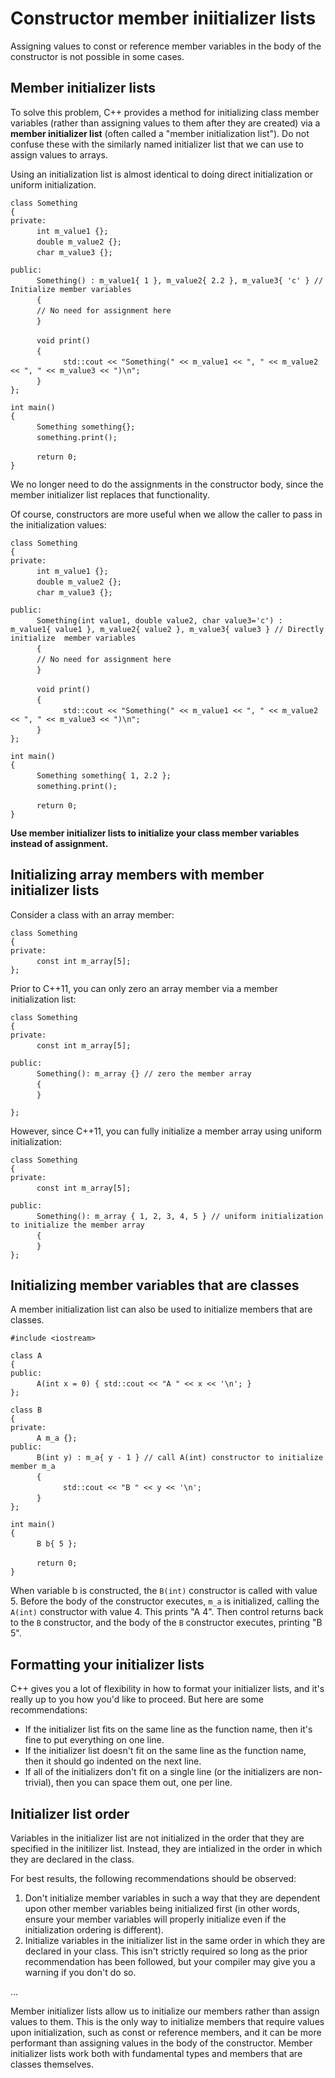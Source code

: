 # Constructor member iniitializer lists

Assigning values to const or reference member variables in the body of the constructor is not possible in some cases.

## Member initializer lists  

To solve this problem, C++ provides a method for initializing class member variables (rather than assigning values to them after they are created) via a **member initializer list** (often called a "member initialization list"). Do not confuse these with the similarly named initializer list that we can use to assign values to arrays.

Using an initialization list is almost identical to doing direct initialization or uniform initialization.

` class Something `  
` { `  
` private: `  
&emsp;&emsp;&emsp;` int m_value1 {}; `   
&emsp;&emsp;&emsp;` double m_value2 {}; `  
&emsp;&emsp;&emsp;` char m_value3 {}; `  

` public: `  
&emsp;&emsp;&emsp;` Something() : m_value1{ 1 }, m_value2{ 2.2 }, m_value3{ 'c' } // Initialize member variables `  
&emsp;&emsp;&emsp;` { `  
&emsp;&emsp;&emsp;` // No need for assignment here `  
&emsp;&emsp;&emsp;` } `  

&emsp;&emsp;&emsp;` void print() `  
&emsp;&emsp;&emsp;` { `  
&emsp;&emsp;&emsp;&emsp;&emsp;&emsp;` std::cout << "Something(" << m_value1 << ", " << m_value2 << ", " << m_value3 << ")\n"; `  
&emsp;&emsp;&emsp;` } `  
` }; `  

` int main() `  
` { `  
&emsp;&emsp;&emsp;` Something something{}; `  
&emsp;&emsp;&emsp;` something.print(); `  

&emsp;&emsp;&emsp;` return 0; `  
` } `  

We no longer need to do the assignments in the constructor body, since the member initializer list replaces that functionality.

Of course, constructors are more useful when we allow the caller to pass in the initialization values:

` class Something `  
` { `  
` private: `  
&emsp;&emsp;&emsp;` int m_value1 {}; `   
&emsp;&emsp;&emsp;` double m_value2 {}; `  
&emsp;&emsp;&emsp;` char m_value3 {}; `  

` public: `  
&emsp;&emsp;&emsp;` Something(int value1, double value2, char value3='c') : m_value1{ value1 }, m_value2{ value2 }, m_value3{ value3 } // Directly initialize  member variables `  
&emsp;&emsp;&emsp;` { `  
&emsp;&emsp;&emsp;` // No need for assignment here `  
&emsp;&emsp;&emsp;` } `  

&emsp;&emsp;&emsp;` void print() `  
&emsp;&emsp;&emsp;` { `  
&emsp;&emsp;&emsp;&emsp;&emsp;&emsp;` std::cout << "Something(" << m_value1 << ", " << m_value2 << ", " << m_value3 << ")\n"; `  
&emsp;&emsp;&emsp;` } `  
` }; `  

` int main() `  
` { `  
&emsp;&emsp;&emsp;` Something something{ 1, 2.2 }; `  
&emsp;&emsp;&emsp;` something.print(); `  

&emsp;&emsp;&emsp;` return 0; `  
` } `  

**Use member initializer lists to initialize your class member variables instead of assignment.**  

## Initializing array members with member initializer lists

Consider a class with an array member:

` class Something `  
` { `  
` private: `  
&emsp;&emsp;&emsp;` const int m_array[5]; `  
` }; `  

Prior to C++11, you can only zero an array member via a member initialization list:

` class Something `  
` { `  
` private: `  
&emsp;&emsp;&emsp;` const int m_array[5]; `  

` public: `  
&emsp;&emsp;&emsp;` Something(): m_array {} // zero the member array `  
&emsp;&emsp;&emsp;` { `   
&emsp;&emsp;&emsp;` } `  

` }; `  

However, since C++11, you can fully initialize a member array using uniform initialization: 

` class Something `  
` { `  
` private: `  
&emsp;&emsp;&emsp;` const int m_array[5]; `  

` public: `  
&emsp;&emsp;&emsp;` Something(): m_array { 1, 2, 3, 4, 5 } // uniform initialization to initialize the member array `   
&emsp;&emsp;&emsp;` { `  
&emsp;&emsp;&emsp;` } `  
` }; `  

## Initializing member variables that are classes

A member initialization list can also be used to initialize members that are classes.

` #include <iostream> `  

` class A `  
` { `  
` public: `  
&emsp;&emsp;&emsp;` A(int x = 0) { std::cout << "A " << x << '\n'; } `  
` }; `  

` class B `  
` { `  
` private: `   
&emsp;&emsp;&emsp;` A m_a {}; `  
` public: `  
&emsp;&emsp;&emsp;` B(int y) : m_a{ y - 1 } // call A(int) constructor to initialize member m_a `   
&emsp;&emsp;&emsp;` { `  
&emsp;&emsp;&emsp;&emsp;&emsp;&emsp;` std::cout << "B " << y << '\n'; `   
&emsp;&emsp;&emsp;` } `  
` }; `  

` int main() `  
` { `  
&emsp;&emsp;&emsp;` B b{ 5 }; `  

&emsp;&emsp;&emsp;` return 0; `  
` } `  

When variable b is constructed, the `B(int)` constructor is called with value 5. Before the body of the constructor executes, `m_a` is initialized, calling the `A(int)` constructor with value 4. This prints "A 4". Then control returns back to the `B` constructor, and the body of the `B` constructor executes, printing "B 5".

## Formatting your initializer lists

C++ gives you a lot of flexibility in how to format your initializer lists, and it's really up to you how you'd like to proceed. But here are some recommendations:

* If the initializer list fits on the same line as the function name, then it's fine to put everything on one line.  
* If the initializer list doesn't fit on the same line as the function name, then it should go indented on the next line.  
* If all of the initializers don't fit on a single line (or the initializers are non-trivial), then you can space them out, one per line.  

## Initializer list order  

Variables in the initializer list are not initialized in the order that they are specified in the initilizer list. Instead, they are intialized in the order in which they are declared in the class.

For best results, the following recommendations should be observed:
1. Don't initialize member variables in such a way that they are dependent upon other member variables being initialized first (in other words, ensure your member variables will properly initialize even if the initialization ordering is different).
1. Initialize variables in the initializer list in the same order in which they are declared in your class. This isn't strictly required so long as the prior recommendation has been followed, but your compiler may give you a warning if you don't do so.

...  

Member initializer lists allow us to initialize our members rather than assign values to them. This is the only way to initialize members that require values upon initialization, such as const or reference members, and it can be more performant than assigning values in the body of the constructor. Member initializer lists work both with fundamental types and members that are classes themselves.
